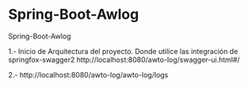 # Spring-Boot-Awlog
Spring-Boot-Awlog

1.- Inicio de Arquitectura del proyecto. Donde utilice las integración de springfox-swagger2
http://localhost:8080/awto-log/swagger-ui.html#/

2.- 
http://localhost:8080/awto-log/awto-log/logs